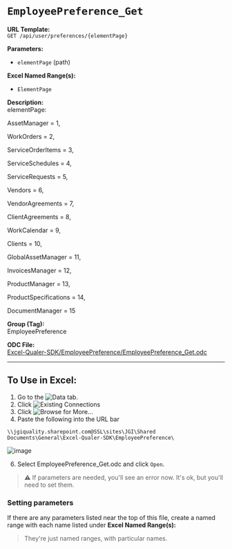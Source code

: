 # `EmployeePreference_Get`

**URL Template:**  
`GET /api/user/preferences/{elementPage}`

**Parameters:**  
- `elementPage` (path)

**Excel Named Range(s):**  
- `ElementPage`

**Description:**  
elementPage:
AssetManager = 1,
WorkOrders = 2,
ServiceOrderItems = 3,
ServiceSchedules = 4,
ServiceRequests = 5,
Vendors = 6,
VendorAgreements = 7,
ClientAgreements = 8,
WorkCalendar = 9,
Clients = 10,
GlobalAssetManager = 11,
InvoicesManager = 12,
ProductManager = 13,
ProductSpecifications = 14,
DocumentManager = 15

**Group (Tag):**  
EmployeePreference

**ODC File:**  
[Excel-Qualer-SDK/EmployeePreference/EmployeePreference_Get.odc](https://github.com/Johnson-Gage-Inspection-Inc/qualer-sdk-odc/blob/main/Excel-Qualer-SDK/EmployeePreference/EmployeePreference_Get.odc)

---

To Use in Excel:
---

1. Go to the ![`Data`](https://github.com/user-attachments/assets/da437a70-57b3-4c5b-bb01-4910ece19ed1)
 tab.
3. Click ![Existing Connections](https://github.com/user-attachments/assets/a2f1ed67-b2e0-4c23-ac90-68c870e60289)
4. Click ![`Browse for More...`](https://github.com/user-attachments/assets/8e698494-6865-41e7-b6fa-043aea81809a)
5. Paste the following into the URL bar
```
\\jgiquality.sharepoint.com@SSL\sites\JGI\Shared Documents\General\Excel-Qualer-SDK\EmployeePreference\
```

![image](https://github.com/user-attachments/assets/1e1a8d87-0377-446d-aaf5-d78562991db3)

6. Select EmployeePreference_Get.odc and click `Open`.

> ⚠️ If parameters are needed, you'll see an error now. It's ok, but you'll need to set them.

### Setting parameters
If there are any parameters listed near the top of this file, create a named range with each name listed under **Excel Named Range(s):**
> They're just named ranges, with particular names.
